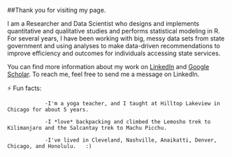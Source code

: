 ##Thank you for visiting my page.

I am a Researcher and Data Scientist who designs and implements quantitative and qualitative studies and performs statistical modeling in R. For several years, I have been working with big, messy data sets from state government and using analyses to make data-driven recommendations to improve efficiency and outcomes for individuals accessing state services. 

You can find more information about my work on [LinkedIn](https://www.linkedin.com/in/tawny-spinelli-a6894658/) and [Google Scholar](https://scholar.google.com/citations?view_op=list_works&hl=en&user=AT8r0asAAAAJ). To reach me, feel free to send me a message on LinkedIn. 

⚡ Fun facts:

                -I'm a yoga teacher, and I taught at Hilltop Lakeview in Chicago for about 5 years.
                
                -I *love* backpacking and climbed the Lemosho trek to Kilimanjaro and the Salcantay trek to Machu Picchu. 
                
                -I've lived in Cleveland, Nashville, Anaikatti, Denver, Chicago, and Honolulu.   :) 
                

